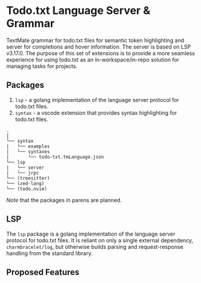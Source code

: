 # Todo.txt Language Server & Grammar

TextMate grammar for todo.txt files for semantic token highlighting and server
for completions and hover information. The server is based on LSP v3.17.0. The
purpose of this set of extensions is to provide a more seamless experience for
using todo.txt as an in-workspace/in-repo solution for managing tasks for
projects.

## Packages

1. `lsp` - a golang implementation of the language server protocol for todo.txt
files.
2. `syntax` - a vscode extension that provides syntax highlighting for
todo.txt files.

```plaintext
.
|
└── syntax
|   └── examples
|   └── syntaxes
|       └── todo-txt.tmLanguage.json
└── lsp
|   └── server
|   └── jrpc
└── (treesitter)
└── (zed-lang)
└── (todo.nvim)
```

*Note* that the packages in parens are planned.

## LSP

The `lsp` package is a golang implementation of the language server protocol for
todo.txt files. It is reliant on only a single external dependency, `charmbracelet/log`,
but otherwise builds parsing and request-response handling from the standard library.

## Proposed Features
